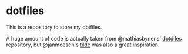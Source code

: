 # dotfiles

This is a repository to store my dotfiles.

A huge amount of code is actually taken from @mathiasbynens' [dotdiles](https://github.com/mathiasbynens/dotfiles) repository, but @janmoesen's [tilde](https://github.com/janmoesen/tilde) was also a great inspiration.
